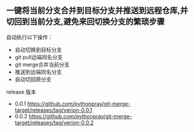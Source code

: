 ## 一键将当前分支合并到目标分支并推送到远程仓库,并切回到当前分支,避免来回切换分支的繁琐步骤

自动执行以下操作：

- 自动切换到目标分支
- git pull远端同名分支
- git merge合并当前分支
- 推送到远端同名分支
- 自动切回原分支

release 版本

- 0.0.1  https://github.com/pythonpray/git-merge-target/releases/tag/verion-0.0.1
- 0.0.2  https://github.com/pythonpray/git-merge-target/releases/tag/verion-0.0.2 
